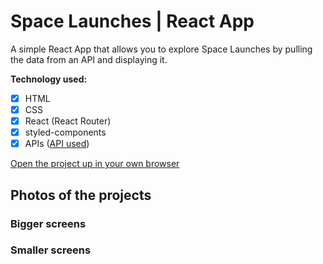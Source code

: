 # Space Launches | React App

A simple React App that allows you to explore Space Launches by pulling the data from an API and displaying it. 

**Technology used:**

- [x] HTML
- [x] CSS
- [x] React (React Router)
- [x] styled-components
- [x] APIs ([API used](https://ll.thespacedevs.com/2.2.0/launch/))

[Open the project up in your own browser](https://rosoema.github.io/space-launches/)

## Photos of the projects

### Bigger screens

### Smaller screens
